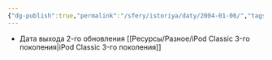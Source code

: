 ```yaml
---
{"dg-publish":true,"permalink":"/sfery/istoriya/daty/2004-01-06/","tags":["История"]}
---
```


- Дата выхода 2-го обновления [[Ресурсы/Разное/iPod Classic 3-го поколения\|iPod Classic 3-го поколения]]